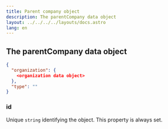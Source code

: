 ```yaml
---
title: Parent company object
description: The parentCompany data object
layout: ../../../../layouts/docs.astro
lang: en
---
```


## The parentCompany data object

```json
{
  "organization": {
    <organization data object>
  },
  "type": ""
}
```

### id
Unique `string` identifying the object.  This property is always set.